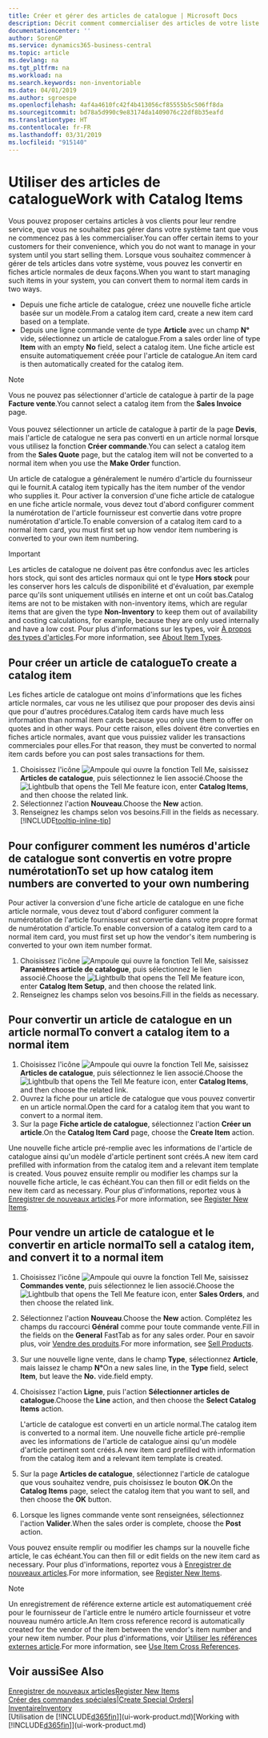 ```yaml
---
title: Créer et gérer des articles de catalogue | Microsoft Docs
description: Décrit comment commercialiser des articles de votre liste de fournisseurs d'articles mais pas dans votre propre liste d'articles.
documentationcenter: ''
author: SorenGP
ms.service: dynamics365-business-central
ms.topic: article
ms.devlang: na
ms.tgt_pltfrm: na
ms.workload: na
ms.search.keywords: non-inventoriable
ms.date: 04/01/2019
ms.author: sgroespe
ms.openlocfilehash: 4af4a4610fc42f4b413056cf85555b5c506ff8da
ms.sourcegitcommit: bd78a5d990c9e83174da1409076c22df8b35eafd
ms.translationtype: HT
ms.contentlocale: fr-FR
ms.lasthandoff: 03/31/2019
ms.locfileid: "915140"
---
```

# <a name="work-with-catalog-items"></a><span data-ttu-id="a7106-103">Utiliser des articles de catalogue</span><span class="sxs-lookup"><span data-stu-id="a7106-103">Work with Catalog Items</span></span>
<span data-ttu-id="a7106-104">Vous pouvez proposer certains articles à vos clients pour leur rendre service, que vous ne souhaitez pas gérer dans votre système tant que vous ne commencez pas à les commercialiser.</span><span class="sxs-lookup"><span data-stu-id="a7106-104">You can offer certain items to your customers for their convenience, which you do not want to manage in your system until you start selling them.</span></span> <span data-ttu-id="a7106-105">Lorsque vous souhaitez commencer à gérer de tels articles dans votre système, vous pouvez les convertir en fiches article normales de deux façons.</span><span class="sxs-lookup"><span data-stu-id="a7106-105">When you want to start managing such items in your system, you can convert them to normal item cards in two ways.</span></span>

* <span data-ttu-id="a7106-106">Depuis une fiche article de catalogue, créez une nouvelle fiche article basée sur un modèle.</span><span class="sxs-lookup"><span data-stu-id="a7106-106">From a catalog item card, create a new item card based on a template.</span></span>
* <span data-ttu-id="a7106-107">Depuis une ligne commande vente de type **Article** avec un champ **N°** vide, sélectionnez un article de catalogue.</span><span class="sxs-lookup"><span data-stu-id="a7106-107">From a sales order line of type **Item** with an empty **No** field, select a catalog item.</span></span> <span data-ttu-id="a7106-108">Une fiche article est ensuite automatiquement créée pour l'article de catalogue.</span><span class="sxs-lookup"><span data-stu-id="a7106-108">An item card is then automatically created for the catalog item.</span></span>

> [!NOTE]  
> <span data-ttu-id="a7106-109">Vous ne pouvez pas sélectionner d'article de catalogue à partir de la page **Facture vente**.</span><span class="sxs-lookup"><span data-stu-id="a7106-109">You cannot select a catalog item from the **Sales Invoice** page.</span></span><br /><br />
> <span data-ttu-id="a7106-110">Vous pouvez sélectionner un article de catalogue à partir de la page **Devis**, mais l'article de catalogue ne sera pas converti en un article normal lorsque vous utilisez la fonction **Créer commande**.</span><span class="sxs-lookup"><span data-stu-id="a7106-110">You can select a catalog item from the **Sales Quote** page, but the catalog item will not be converted to a normal item when you use the **Make Order** function.</span></span>

<span data-ttu-id="a7106-111">Un article de catalogue a généralement le numéro d'article du fournisseur qui le fournit.</span><span class="sxs-lookup"><span data-stu-id="a7106-111">A catalog item typically has the item number of the vendor who supplies it.</span></span> <span data-ttu-id="a7106-112">Pour activer la conversion d'une fiche article de catalogue en une fiche article normale, vous devez tout d'abord configurer comment la numérotation de l'article fournisseur est convertie dans votre propre numérotation d'article.</span><span class="sxs-lookup"><span data-stu-id="a7106-112">To enable conversion of a catalog item card to a normal item card, you must first set up how vendor item numbering is converted to your own item numbering.</span></span>   

> [!Important]
> <span data-ttu-id="a7106-113">Les articles de catalogue ne doivent pas être confondus avec les articles hors stock, qui sont des articles normaux qui ont le type **Hors stock** pour les conserver hors les calculs de disponibilité et d'évaluation, par exemple parce qu'ils sont uniquement utilisés en interne et ont un coût bas.</span><span class="sxs-lookup"><span data-stu-id="a7106-113">Catalog items are not to be mistaken with non-inventory items, which are regular items that are given the type **Non-Inventory** to keep them out of availability and costing calculations, for example, because they are only used internally and have a low cost.</span></span> <span data-ttu-id="a7106-114">Pour plus d'informations sur les types, voir [À propos des types d'articles](inventory-about-item-types.md).</span><span class="sxs-lookup"><span data-stu-id="a7106-114">For more information, see [About Item Types](inventory-about-item-types.md).</span></span>

## <a name="to-create-a-catalog-item"></a><span data-ttu-id="a7106-115">Pour créer un article de catalogue</span><span class="sxs-lookup"><span data-stu-id="a7106-115">To create a catalog item</span></span>
<span data-ttu-id="a7106-116">Les fiches article de catalogue ont moins d'informations que les fiches article normales, car vous ne les utilisez que pour proposer des devis ainsi que pour d'autres procédures.</span><span class="sxs-lookup"><span data-stu-id="a7106-116">Catalog item cards have much less information than normal item cards because you only use them to offer on quotes and in other ways.</span></span> <span data-ttu-id="a7106-117">Pour cette raison, elles doivent être converties en fiches article normales, avant que vous puissiez valider les transactions commerciales pour elles.</span><span class="sxs-lookup"><span data-stu-id="a7106-117">For that reason, they must be converted to normal item cards before you can post sales transactions for them.</span></span>

1. <span data-ttu-id="a7106-118">Choisissez l'icône ![Ampoule qui ouvre la fonction Tell Me](media/ui-search/search_small.png "Dites-moi ce que vous voulez faire"), saisissez **Articles de catalogue**, puis sélectionnez le lien associé.</span><span class="sxs-lookup"><span data-stu-id="a7106-118">Choose the ![Lightbulb that opens the Tell Me feature](media/ui-search/search_small.png "Tell me what you want to do") icon, enter **Catalog Items**, and then choose the related link.</span></span>
2. <span data-ttu-id="a7106-119">Sélectionnez l'action **Nouveau**.</span><span class="sxs-lookup"><span data-stu-id="a7106-119">Choose the **New** action.</span></span>
3. <span data-ttu-id="a7106-120">Renseignez les champs selon vos besoins.</span><span class="sxs-lookup"><span data-stu-id="a7106-120">Fill in the fields as necessary.</span></span> [!INCLUDE[tooltip-inline-tip](includes/tooltip-inline-tip_md.md)]

## <a name="to-set-up-how-catalog-item-numbers-are-converted-to-your-own-numbering"></a><span data-ttu-id="a7106-121">Pour configurer comment les numéros d'article de catalogue sont convertis en votre propre numérotation</span><span class="sxs-lookup"><span data-stu-id="a7106-121">To set up how catalog item numbers are converted to your own numbering</span></span>
<span data-ttu-id="a7106-122">Pour activer la conversion d'une fiche article de catalogue en une fiche article normale, vous devez tout d'abord configurer comment la numérotation de l'article fournisseur est convertie dans votre propre format de numérotation d'article.</span><span class="sxs-lookup"><span data-stu-id="a7106-122">To enable conversion of a catalog item card to a normal item card, you must first set up how the vendor's item numbering is converted to your own item number format.</span></span>

1. <span data-ttu-id="a7106-123">Choisissez l'icône ![Ampoule qui ouvre la fonction Tell Me](media/ui-search/search_small.png "Dites-moi ce que vous voulez faire"), saisissez **Paramètres article de catalogue**, puis sélectionnez le lien associé.</span><span class="sxs-lookup"><span data-stu-id="a7106-123">Choose the ![Lightbulb that opens the Tell Me feature](media/ui-search/search_small.png "Tell me what you want to do") icon, enter **Catalog Item Setup**, and then choose the related link.</span></span>
2. <span data-ttu-id="a7106-124">Renseignez les champs selon vos besoins.</span><span class="sxs-lookup"><span data-stu-id="a7106-124">Fill in the fields as necessary.</span></span>

## <a name="to-convert-a-catalog-item-to-a-normal-item"></a><span data-ttu-id="a7106-125">Pour convertir un article de catalogue en un article normal</span><span class="sxs-lookup"><span data-stu-id="a7106-125">To convert a catalog item to a normal item</span></span>
1. <span data-ttu-id="a7106-126">Choisissez l'icône ![Ampoule qui ouvre la fonction Tell Me](media/ui-search/search_small.png "Dites-moi ce que vous voulez faire"), saisissez **Articles de catalogue**, puis sélectionnez le lien associé.</span><span class="sxs-lookup"><span data-stu-id="a7106-126">Choose the ![Lightbulb that opens the Tell Me feature](media/ui-search/search_small.png "Tell me what you want to do") icon, enter **Catalog Items**, and then choose the related link.</span></span>
2. <span data-ttu-id="a7106-127">Ouvrez la fiche pour un article de catalogue que vous pouvez convertir en un article normal.</span><span class="sxs-lookup"><span data-stu-id="a7106-127">Open the card for a catalog item that you want to convert to a normal item.</span></span>
3. <span data-ttu-id="a7106-128">Sur la page **Fiche article de catalogue**, sélectionnez l'action **Créer un article**.</span><span class="sxs-lookup"><span data-stu-id="a7106-128">On the **Catalog Item Card** page, choose the **Create Item** action.</span></span>

<span data-ttu-id="a7106-129">Une nouvelle fiche article pré-remplie avec les informations de l'article de catalogue ainsi qu'un modèle d'article pertinent sont créés.</span><span class="sxs-lookup"><span data-stu-id="a7106-129">A new item card prefilled with information from the catalog item and a relevant item template is created.</span></span> <span data-ttu-id="a7106-130">Vous pouvez ensuite remplir ou modifier les champs sur la nouvelle fiche article, le cas échéant.</span><span class="sxs-lookup"><span data-stu-id="a7106-130">You can then fill or edit fields on the new item card as necessary.</span></span> <span data-ttu-id="a7106-131">Pour plus d'informations, reportez vous à [Enregistrer de nouveaux articles](inventory-how-register-new-items.md).</span><span class="sxs-lookup"><span data-stu-id="a7106-131">For more information, see [Register New Items](inventory-how-register-new-items.md).</span></span>

## <a name="to-sell-a-catalog-item-and-convert-it-to-a-normal-item"></a><span data-ttu-id="a7106-132">Pour vendre un article de catalogue et le convertir en article normal</span><span class="sxs-lookup"><span data-stu-id="a7106-132">To sell a catalog item, and convert it to a normal item</span></span>
1. <span data-ttu-id="a7106-133">Choisissez l'icône ![Ampoule qui ouvre la fonction Tell Me](media/ui-search/search_small.png "Dites-moi ce que vous voulez faire"), saisissez **Commandes vente**, puis sélectionnez le lien associé.</span><span class="sxs-lookup"><span data-stu-id="a7106-133">Choose the ![Lightbulb that opens the Tell Me feature](media/ui-search/search_small.png "Tell me what you want to do") icon, enter **Sales Orders**, and then choose the related link.</span></span>
2. <span data-ttu-id="a7106-134">Sélectionnez l'action **Nouveau**.</span><span class="sxs-lookup"><span data-stu-id="a7106-134">Choose the **New** action.</span></span> <span data-ttu-id="a7106-135">Complétez les champs du raccourci **Général** comme pour toute commande vente.</span><span class="sxs-lookup"><span data-stu-id="a7106-135">Fill in the fields on the **General** FastTab as for any sales order.</span></span> <span data-ttu-id="a7106-136">Pour en savoir plus, voir [Vendre des produits](sales-how-sell-products.md).</span><span class="sxs-lookup"><span data-stu-id="a7106-136">For more information, see [Sell Products](sales-how-sell-products.md).</span></span>
3. <span data-ttu-id="a7106-137">Sur une nouvelle ligne vente, dans le champ **Type**, sélectionnez **Article**, mais laissez le champ **N°**</span><span class="sxs-lookup"><span data-stu-id="a7106-137">On a new sales line, in the **Type** field, select **Item**, but leave the **No.**</span></span> <span data-ttu-id="a7106-138">vide.</span><span class="sxs-lookup"><span data-stu-id="a7106-138">field empty.</span></span>
4. <span data-ttu-id="a7106-139">Choisissez l'action **Ligne**, puis l'action **Sélectionner articles de catalogue**.</span><span class="sxs-lookup"><span data-stu-id="a7106-139">Choose the **Line** action, and then choose the **Select Catalog Items** action.</span></span>

    <span data-ttu-id="a7106-140">L'article de catalogue est converti en un article normal.</span><span class="sxs-lookup"><span data-stu-id="a7106-140">The catalog item is converted to a normal item.</span></span> <span data-ttu-id="a7106-141">Une nouvelle fiche article pré-remplie avec les informations de l'article de catalogue ainsi qu'un modèle d'article pertinent sont créés.</span><span class="sxs-lookup"><span data-stu-id="a7106-141">A new item card prefilled with information from the catalog item and a relevant item template is created.</span></span>
5. <span data-ttu-id="a7106-142">Sur la page **Articles de catalogue**, sélectionnez l'article de catalogue que vous souhaitez vendre, puis choisissez le bouton **OK**.</span><span class="sxs-lookup"><span data-stu-id="a7106-142">On the **Catalog Items** page, select the catalog item that you want to sell, and then choose the **OK** button.</span></span>
6. <span data-ttu-id="a7106-143">Lorsque les lignes commande vente sont renseignées, sélectionnez l'action **Valider**.</span><span class="sxs-lookup"><span data-stu-id="a7106-143">When the sales order is complete, choose the **Post** action.</span></span>

<span data-ttu-id="a7106-144">Vous pouvez ensuite remplir ou modifier les champs sur la nouvelle fiche article, le cas échéant.</span><span class="sxs-lookup"><span data-stu-id="a7106-144">You can then fill or edit fields on the new item card as necessary.</span></span> <span data-ttu-id="a7106-145">Pour plus d'informations, reportez vous à [Enregistrer de nouveaux articles](inventory-how-register-new-items.md).</span><span class="sxs-lookup"><span data-stu-id="a7106-145">For more information, see [Register New Items](inventory-how-register-new-items.md).</span></span>

> [!NOTE]  
>   <span data-ttu-id="a7106-146">Un enregistrement de référence externe article est automatiquement créé pour le fournisseur de l'article entre le numéro article fournisseur et votre nouveau numéro article.</span><span class="sxs-lookup"><span data-stu-id="a7106-146">An Item cross reference record is automatically created for the vendor of the item between the vendor's item number and your new item number.</span></span> <span data-ttu-id="a7106-147">Pour plus d'informations, voir [Utiliser les références externes article](inventory-how-use-item-cross-refs.md).</span><span class="sxs-lookup"><span data-stu-id="a7106-147">For more information, see [Use Item Cross References](inventory-how-use-item-cross-refs.md).</span></span>

## <a name="see-also"></a><span data-ttu-id="a7106-148">Voir aussi</span><span class="sxs-lookup"><span data-stu-id="a7106-148">See Also</span></span>
[<span data-ttu-id="a7106-149">Enregistrer de nouveaux articles</span><span class="sxs-lookup"><span data-stu-id="a7106-149">Register New Items</span></span>](inventory-how-register-new-items.md)  
<span data-ttu-id="a7106-150">[Créer des commandes spéciales](sales-how-to-create-special-orders.md)|</span><span class="sxs-lookup"><span data-stu-id="a7106-150">[Create Special Orders](sales-how-to-create-special-orders.md)|</span></span>  
[<span data-ttu-id="a7106-151">Inventaire</span><span class="sxs-lookup"><span data-stu-id="a7106-151">Inventory</span></span>](inventory-manage-inventory.md)  
<span data-ttu-id="a7106-152">[Utilisation de [!INCLUDE[d365fin](includes/d365fin_md.md)]](ui-work-product.md)</span><span class="sxs-lookup"><span data-stu-id="a7106-152">[Working with [!INCLUDE[d365fin](includes/d365fin_md.md)]](ui-work-product.md)</span></span>

